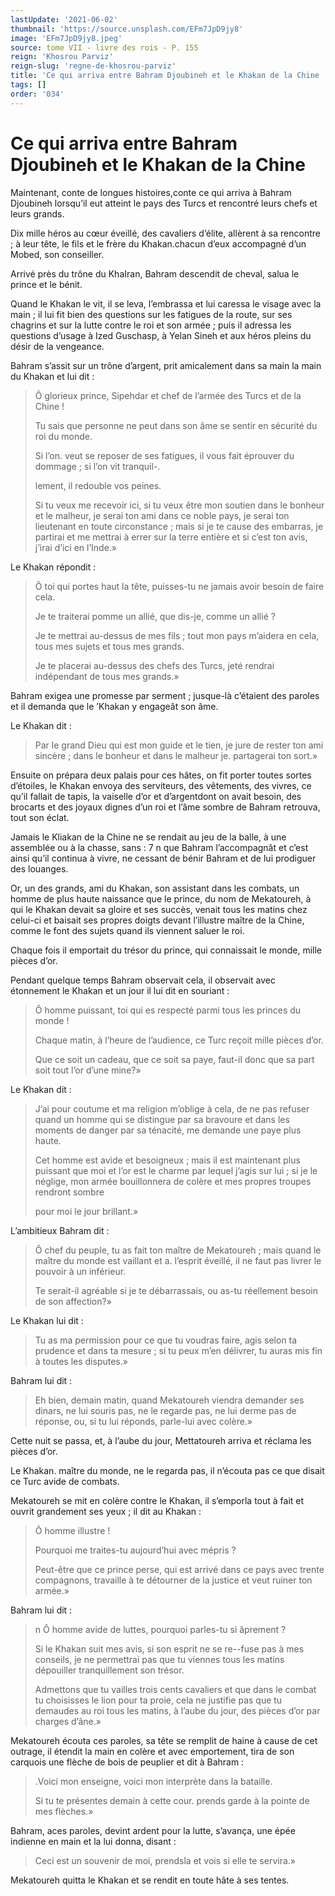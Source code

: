 ```yaml
---
lastUpdate: '2021-06-02'
thumbnail: 'https://source.unsplash.com/EFm7JpD9jy8'
image: 'EFm7JpD9jy8.jpeg'
source: tome VII - livre des rois - P. 155
reign: 'Khosrou Parviz'
reign-slug: 'regne-de-khosrou-parviz'
title: 'Ce qui arriva entre Bahram Djoubineh et le Khakan de la Chine | Le Livre des Rois | Shâhnâmeh'
tags: []
order: '034'
---
```


# Ce qui arriva entre Bahram Djoubineh et le Khakan de la Chine

Maintenant, conte de longues histoires,conte ce qui arriva à Bahram Djoubineh lorsqu’il eut atteint le pays des Turcs et rencontré leurs chefs et leurs grands.

Dix mille héros au cœur éveillé, des cavaliers d’élite, allèrent à sa rencontre ; à leur tête, le fils et le frère du Khakan.chacun d’eux accompagné d’un Mobed, son conseiller.

Arrivé près du trône du KhaIran, Bahram descendit de cheval, salua le prince et le bénit.

Quand le Khakan le vit, il se leva, l’embrassa et lui caressa le visage avec la main ; il lui fit bien des questions sur les fatigues de la route, sur ses chagrins et sur la lutte contre le roi et son armée ; puis il adressa les questions d’usage à Ized Guschasp, à Yelan Sineh et aux héros pleins du désir de la vengeance.

Bahram s’assit sur un trône d’argent, prit amicalement dans sa main la main du Khakan et lui dit :

> Ô glorieux prince, Sipehdar et chef de l’armée des Turcs et de la Chine !
>
> Tu sais que personne ne peut dans son âme se sentir en sécurité du roi du monde.
>
> Si l’on. veut se reposer de ses fatigues, il vous fait éprouver du dommage ; si l’on vit tranquil-.
>
> lement, il redouble vos peines.
>
> Si tu veux me recevoir ici, si tu veux être mon soutien dans le bonheur et le malheur, je serai ton ami dans ce noble pays, je serai ton lieutenant en toute circonstance ; mais si je te cause des embarras, je partirai et me mettrai à errer sur la terre entière et si c’est ton avis, j’irai d’ici en l’Inde.»

Le Khakan répondit :

> Ô toi qui portes haut la tête, puisses-tu ne jamais avoir besoin de faire cela.
>
> Je te traiterai pomme un allié, que dis-je, comme un allié ?
>
> Je te mettrai au-dessus de mes fils ; tout mon pays m’aidera en cela, tous mes sujets et tous mes grands.
>
> Je te placerai au-dessus des chefs des Turcs, jeté rendrai indépendant de tous mes grands.»

Bahram exigea une promesse par serment ; jusque-là c’étaient des paroles et il demanda que le ’Khakan y engageât son âme.

Le Khakan dit :

> Par le grand Dieu qui est mon guide et le tien, je jure de rester ton ami sincère ; dans le bonheur et dans le malheur je. partagerai ton sort.»

Ensuite on prépara deux palais pour ces hâtes, on fit porter toutes sortes d’étoiles, le Khakan envoya des serviteurs, des vêtements, des vivres, ce qu’il fallait de tapis, la vaiselle d’or et d’argentdont on avait besoin, des brocarts et des joyaux dignes d’un roi et l’âme sombre de Bahram retrouva, tout son éclat.

Jamais le Kliakan de la Chine ne se rendait au jeu de la balle, à une assemblée ou à la chasse, sans : 7 n que Bahram l’accompagnât et c’est ainsi qu’il continua à vivre, ne cessant de bénir Bahram et de lui prodiguer des louanges.

Or, un des grands, ami du Khakan, son assistant dans les combats, un homme de plus haute naissance que le prince, du nom de Mekatoureh, à qui le Khakan devait sa gloire et ses succès, venait tous les matins chez celui-ci et baisait ses propres doigts devant l’illustre maître de la Chine, comme le font des sujets quand ils viennent saluer le roi.

Chaque fois il emportait du trésor du prince, qui connaissait le monde, mille pièces d’or.

Pendant quelque temps Bahram observait cela, il observait avec étonnement le Khakan et un jour il lui dit en souriant :

> Ô homme puissant, toi qui es respecté parmi tous les princes du monde !
>
> Chaque matin, à l’heure de l’audience, ce Turc reçoit mille pièces d’or.
>
> Que ce soit un cadeau, que ce soit sa paye, faut-il donc que sa part soit tout l’or d’une mine?»

Le Khakan dit :

> J’ai pour coutume et ma religion m’oblige à cela, de ne pas refuser quand un homme qui se distingue par sa bravoure et dans les moments de danger par sa ténacité, me demande une paye plus haute.
>
> Cet homme est avide et besoigneux ; mais il est maintenant plus puissant que moi et l’or est le charme par lequel j’agis sur lui ; si je le néglige, mon armée bouillonnera de colère et mes propres troupes rendront sombre
>
> pour moi le jour brillant.»

L’ambitieux Bahram dit :

> Ô chef du peuple, tu as fait ton maître de Mekatoureh ; mais quand le maître du monde est vaillant et a. l’esprit éveillé, il ne faut pas livrer le pouvoir à un inférieur.
>
> Te serait-il agréable si je te débarrassais, ou as-tu réellement besoin de son affection?»

Le Khakan lui dit :

> Tu as ma permission pour ce que tu voudras faire, agis selon ta prudence et dans ta mesure ; si tu peux m’en délivrer, tu auras mis fin à toutes les disputes.»

Bahram lui dit :

> Eh bien, demain matin, quand Mekatoureh viendra demander ses dinars, ne lui souris pas, ne le regarde pas, ne lui derme pas de réponse, ou, si tu lui réponds, parle-lui avec colère.»

Cette nuit se passa, et, à l’aube du jour, Mettatoureh arriva et réclama les pièces d’or.

Le Khakan. maître du monde, ne le regarda pas, il n’écouta pas ce que disait ce Turc avide de combats.

Mekatoureh se mit en colère contre le Khakan, il s’emporla tout à fait et ouvrit grandement ses yeux ; il dit au Khakan :

> Ô homme illustre !
>
> Pourquoi me traites-tu aujourd’hui avec mépris ?
>
> Peut-être que ce prince perse, qui est arrivé dans ce pays avec trente compagnons, travaille à te détourner de la justice et veut ruiner ton armée.»

Bahram lui dit :

> n Ô homme avide de luttes, pourquoi parles-tu si âprement ?
>
> Si le Khakan suit mes avis, si son esprit ne se re--fuse pas à mes conseils, je ne permettrai pas que tu viennes tous les matins dépouiller tranquillement son trésor.
>
> Admettons que tu vailles trois cents cavaliers et que dans le combat tu choisisses le lion pour ta proie, cela ne justifie pas que tu demaudes au roi tous les matins, à l’aube du jour, des pièces d’or par charges d’âne.»

Mekatoureh écouta ces paroles, sa tête se remplit de haine à cause de cet outrage, il étendit la main en colère et avec emportement, tira de son carquois une flèche de bois de peuplier et dit à Bahram :

> .Voici mon enseigne, voici mon interprète dans la bataille.
>
> Si tu te présentes demain à cette cour. prends garde à la pointe de mes flèches.»

Bahram, aces paroles, devint ardent pour la lutte, s’avança, une épée indienne en main et la lui donna, disant :

> Ceci est un souvenir de moi, prendsla et vois si elle te servira.»

Mekatoureh quitta le Khakan et se rendit en toute hâte à ses tentes.
